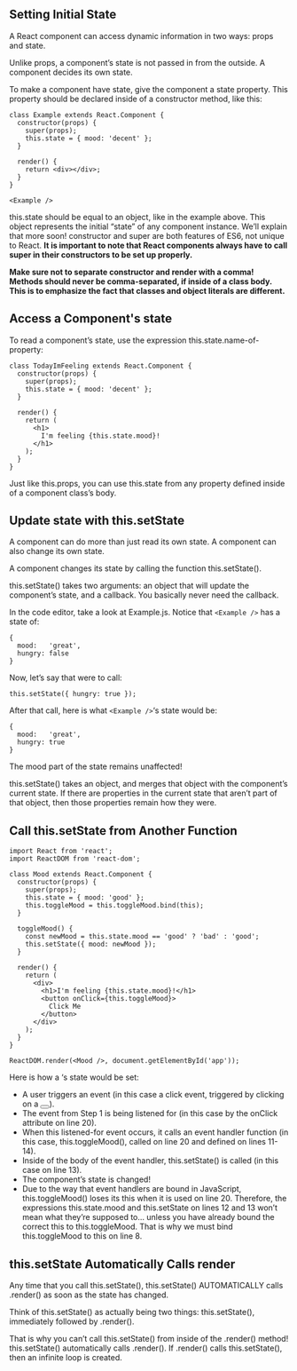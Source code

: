 ## Setting Initial State

A React component can access dynamic information in two ways: props and state.

Unlike props, a component’s state is not passed in from the outside. A component decides its own state.

To make a component have state, give the component a state property. This property should be declared inside of a constructor method, like this:

```
class Example extends React.Component {
  constructor(props) {
    super(props);
    this.state = { mood: 'decent' };
  }
 
  render() {
    return <div></div>;
  }
}
 
<Example />
```

this.state should be equal to an object, like in the example above. This object represents the initial “state” of any component instance. We’ll explain that more soon!
constructor and super are both features of ES6, not unique to React. 
**It is important to note that React components always have to call super in their constructors to be set up properly.**

**Make sure not to separate constructor and render with a comma! Methods should never be comma-separated, if inside of a class body. This is to emphasize the fact that classes and object literals are different.**


## Access a Component's state

To read a component’s state, use the expression this.state.name-of-property:

```
class TodayImFeeling extends React.Component {
  constructor(props) {
    super(props);
    this.state = { mood: 'decent' };
  }
 
  render() {
    return (
      <h1>
        I'm feeling {this.state.mood}!
      </h1>
    );
  }
}
```

Just like this.props, you can use this.state from any property defined inside of a component class’s body.


## Update state with this.setState

A component can do more than just read its own state. A component can also change its own state.

A component changes its state by calling the function this.setState().

this.setState() takes two arguments: an object that will update the component’s state, and a callback. You basically never need the callback.

In the code editor, take a look at Example.js. Notice that ```<Example />``` has a state of:

```
{
  mood:   'great',
  hungry: false
}
```
Now, let’s say that <Example /> were to call:

```this.setState({ hungry: true });```

After that call, here is what ```<Example />```‘s state would be:

```
{
  mood:   'great',
  hungry: true
}
```
The mood part of the state remains unaffected!

this.setState() takes an object, and merges that object with the component’s current state. If there are properties in the current state that aren’t part of that object, then those properties remain how they were.

## Call this.setState from Another Function

```
import React from 'react';
import ReactDOM from 'react-dom';

class Mood extends React.Component {
  constructor(props) {
    super(props);
    this.state = { mood: 'good' };
    this.toggleMood = this.toggleMood.bind(this);
  }

  toggleMood() {
    const newMood = this.state.mood == 'good' ? 'bad' : 'good';
    this.setState({ mood: newMood });
  }

  render() {
    return (
      <div>
        <h1>I'm feeling {this.state.mood}!</h1>
        <button onClick={this.toggleMood}>
          Click Me
        </button>
      </div>
    );
  }
}

ReactDOM.render(<Mood />, document.getElementById('app'));
```

Here is how a <Mood />‘s state would be set:

- A user triggers an event (in this case a click event, triggered by clicking on a <button></button>).
- The event from Step 1 is being listened for (in this case by the onClick attribute on line 20).
- When this listened-for event occurs, it calls an event handler function (in this case, this.toggleMood(), called on line 20 and defined on lines 11-14).
- Inside of the body of the event handler, this.setState() is called (in this case on line 13).
- The component’s state is changed!
- Due to the way that event handlers are bound in JavaScript, this.toggleMood() loses its this when it is used on line 20. Therefore, the expressions this.state.mood and this.setState on lines 12 and 13 won’t mean what they’re supposed to… unless you have already bound the correct this to this.toggleMood. That is why we must bind this.toggleMood to this on line 8.


## this.setState Automatically Calls render

 Any time that you call this.setState(), this.setState() AUTOMATICALLY calls .render() as soon as the state has changed.

Think of this.setState() as actually being two things: this.setState(), immediately followed by .render().

That is why you can’t call this.setState() from inside of the .render() method! this.setState() automatically calls .render(). If .render() calls this.setState(), then an infinite loop is created.
